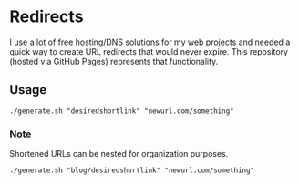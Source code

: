 # Redirects

I use a lot of free hosting/DNS solutions for my web projects and needed a quick way to create URL redirects that would never expire. This repository (hosted via GitHub Pages) represents that functionality.

## Usage

```
./generate.sh "desiredshortlink" "newurl.com/something"
```

### Note

Shortened URLs can be nested for organization purposes.

```
./generate.sh "blog/desiredshortlink" "newurl.com/something"
```
